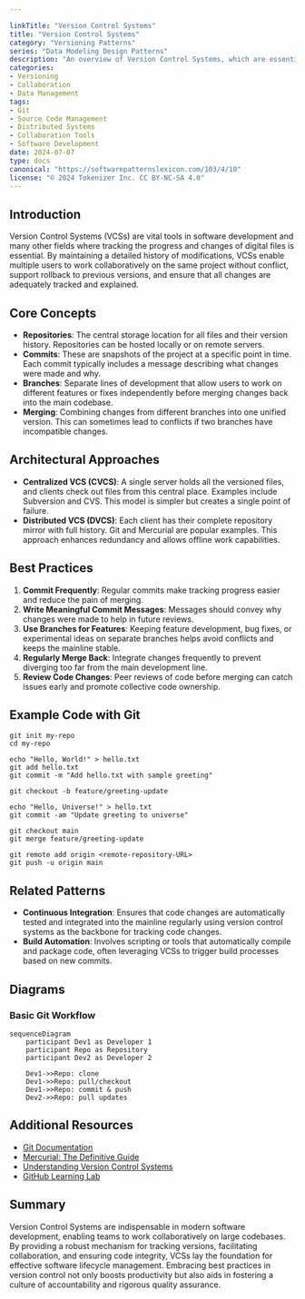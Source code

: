 ```yaml
---

linkTitle: "Version Control Systems"
title: "Version Control Systems"
category: "Versioning Patterns"
series: "Data Modeling Design Patterns"
description: "An overview of Version Control Systems, which are essential for tracking changes over time in data or code, facilitating collaboration, and maintaining historical records."
categories:
- Versioning
- Collaboration
- Data Management
tags:
- Git
- Source Code Management
- Distributed Systems
- Collaboration Tools
- Software Development
date: 2024-07-07
type: docs
canonical: "https://softwarepatternslexicon.com/103/4/10"
license: "© 2024 Tokenizer Inc. CC BY-NC-SA 4.0"
---
```


## Introduction

Version Control Systems (VCSs) are vital tools in software development and many other fields where tracking the progress and changes of digital files is essential. By maintaining a detailed history of modifications, VCSs enable multiple users to work collaboratively on the same project without conflict, support rollback to previous versions, and ensure that all changes are adequately tracked and explained.

## Core Concepts

- **Repositories**: The central storage location for all files and their version history. Repositories can be hosted locally or on remote servers.
- **Commits**: These are snapshots of the project at a specific point in time. Each commit typically includes a message describing what changes were made and why.
- **Branches**: Separate lines of development that allow users to work on different features or fixes independently before merging changes back into the main codebase.
- **Merging**: Combining changes from different branches into one unified version. This can sometimes lead to conflicts if two branches have incompatible changes.

## Architectural Approaches

- **Centralized VCS (CVCS)**: A single server holds all the versioned files, and clients check out files from this central place. Examples include Subversion and CVS. This model is simpler but creates a single point of failure.
- **Distributed VCS (DVCS)**: Each client has their complete repository mirror with full history. Git and Mercurial are popular examples. This approach enhances redundancy and allows offline work capabilities.

## Best Practices

1. **Commit Frequently**: Regular commits make tracking progress easier and reduce the pain of merging.
2. **Write Meaningful Commit Messages**: Messages should convey why changes were made to help in future reviews.
3. **Use Branches for Features**: Keeping feature development, bug fixes, or experimental ideas on separate branches helps avoid conflicts and keeps the mainline stable.
4. **Regularly Merge Back**: Integrate changes frequently to prevent diverging too far from the main development line.
5. **Review Code Changes**: Peer reviews of code before merging can catch issues early and promote collective code ownership.

## Example Code with Git

```shell
git init my-repo
cd my-repo

echo "Hello, World!" > hello.txt
git add hello.txt
git commit -m "Add hello.txt with sample greeting"

git checkout -b feature/greeting-update

echo "Hello, Universe!" > hello.txt
git commit -am "Update greeting to universe"

git checkout main
git merge feature/greeting-update

git remote add origin <remote-repository-URL>
git push -u origin main
```

## Related Patterns

- **Continuous Integration**: Ensures that code changes are automatically tested and integrated into the mainline regularly using version control systems as the backbone for tracking code changes.
- **Build Automation**: Involves scripting or tools that automatically compile and package code, often leveraging VCSs to trigger build processes based on new commits.

## Diagrams

### Basic Git Workflow

```mermaid
sequenceDiagram
    participant Dev1 as Developer 1
    participant Repo as Repository
    participant Dev2 as Developer 2

    Dev1->>Repo: clone
    Dev1->>Repo: pull/checkout
    Dev1->>Repo: commit & push
    Dev2->>Repo: pull updates
```

## Additional Resources

- [Git Documentation](https://git-scm.com/docs)
- [Mercurial: The Definitive Guide](https://www.mercurial-scm.org/wiki/Documentation)
- [Understanding Version Control Systems](https://www.atlassian.com/git/tutorials/what-is-version-control)
- [GitHub Learning Lab](https://lab.github.com/)

## Summary

Version Control Systems are indispensable in modern software development, enabling teams to work collaboratively on large codebases. By providing a robust mechanism for tracking versions, facilitating collaboration, and ensuring code integrity, VCSs lay the foundation for effective software lifecycle management. Embracing best practices in version control not only boosts productivity but also aids in fostering a culture of accountability and rigorous quality assurance.
